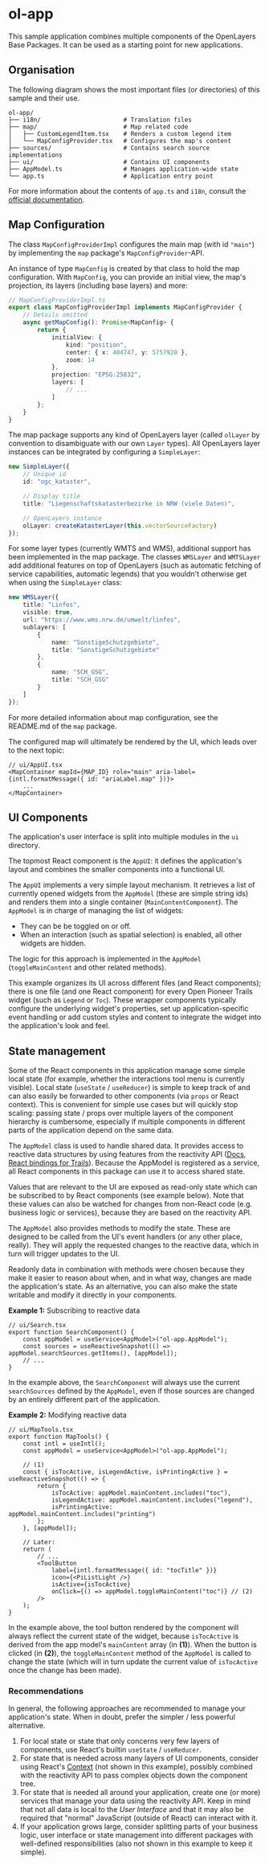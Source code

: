 # ol-app

This sample application combines multiple components of the OpenLayers Base Packages.
It can be used as a starting point for new applications.

## Organisation

The following diagram shows the most important files (or directories) of this sample and their use.

```
ol-app/
├── i18n/                       # Translation files
├── map/                        # Map related code
│   ├── CustomLegendItem.tsx    # Renders a custom legend item
│   └── MapConfigProvider.tsx   # Configures the map's content
├── sources/                    # Contains search source implementations
├── ui/                         # Contains UI components
├── AppModel.ts                 # Manages application-wide state
└── app.ts                      # Application entry point
```

For more information about the contents of `app.ts` and `i18n`, consult the [official documentation](https://github.com/open-pioneer/trails-starter/tree/main/docs).

## Map Configuration

The class `MapConfigProviderImpl` configures the main map (with id `"main"`) by implementing the `map` package's `MapConfigProvider`-API.

An instance of type `MapConfig` is created by that class to hold the map configuration.
With `MapConfig`, you can provide an initial view, the map's projection, its layers (including base layers) and more:

```ts
// MapConfigProviderImpl.ts
export class MapConfigProviderImpl implements MapConfigProvider {
    // Details omitted
    async getMapConfig(): Promise<MapConfig> {
        return {
            initialView: {
                kind: "position",
                center: { x: 404747, y: 5757920 },
                zoom: 14
            },
            projection: "EPSG:25832",
            layers: [
                // ...
            ]
        };
    }
}
```

The map package supports any kind of OpenLayers layer (called `olLayer` by convention to disambiguate with our own `Layer` types).
All OpenLayers layer instances can be integrated by configuring a `SimpleLayer`:

```ts
new SimpleLayer({
    // Unique id
    id: "ogc_kataster",

    // Display title
    title: "Liegenschaftskatasterbezirke in NRW (viele Daten)",

    // OpenLayers instance
    olLayer: createKatasterLayer(this.vectorSourceFactory)
});
```

For some layer types (currently WMTS and WMS), additional support has been implemented in the map package.
The classes `WMSLayer` and `WMTSLayer` add additional features on top of OpenLayers (such as automatic fetching of service capabilities, automatic legends) that you wouldn't otherwise get when using the `SimpleLayer` class:

```ts
new WMSLayer({
    title: "Linfos",
    visible: true,
    url: "https://www.wms.nrw.de/umwelt/linfos",
    sublayers: [
        {
            name: "SonstigeSchutzgebiete",
            title: "SonstigeSchutzgebiete"
        },
        {
            name: "SCH_GSG",
            title: "SCH_GSG"
        }
    ]
});
```

For more detailed information about map configuration, see the README.md of the `map` package.

The configured map will ultimately be rendered by the UI, which leads over to the next topic:

```tsx
// ui/AppUI.tsx
<MapContainer mapId={MAP_ID} role="main" aria-label={intl.formatMessage({ id: "ariaLabel.map" })}>
    ...
</MapContainer>
```

## UI Components

The application's user interface is split into multiple modules in the `ui` directory.

The topmost React component is the `AppUI`: it defines the application's layout and combines the smaller components into a functional UI.

The `AppUI` implements a very simple layout mechanism.
It retrieves a list of currently opened widgets from the `AppModel` (these are simple string ids) and renders them into a single container (`MainContentComponent`).
The `AppModel` is in charge of managing the list of widgets:

-   They can be be toggled on or off.
-   When an interaction (such as spatial selection) is enabled, all other widgets are hidden.

The logic for this approach is implemented in the `AppModel` (`toggleMainContent` and other related methods).

This example organizes its UI across different files (and React components); there is one file (and one React component) for every Open Pioneer Trails widget (such as `Legend` or `Toc`).
These wrapper components typically configure the underlying widget's properties, set up application-specific event handling or add custom styles and content to integrate the widget into the application's look and feel.

## State management

Some of the React components in this application manage some simple local state (for example, whether the interactions tool menu is currently visible).
Local state (`useState` / `useReducer`) is simple to keep track of and can also easily be forwarded to other components (via `props` or React context).
This is convenient for simple use cases but will quickly stop scaling: passing state / props over multiple layers of the component hierarchy is cumbersome, especially if multiple components in different parts of the application depend on the same data.

The `AppModel` class is used to handle shared data.
It provides access to reactive data structures by using features from the reactivity API ([Docs](https://github.com/conterra/reactivity/blob/main/packages/reactivity-core/README.md), [React bindings for Trails](https://github.com/open-pioneer/trails-core-packages/tree/main/src/packages/reactivity)).
Because the AppModel is registered as a service, all React components in this package can use it to access shared state.

Values that are relevant to the UI are exposed as read-only state which can be subscribed to by React components (see example below).
Note that these values can also be watched for changes from non-React code (e.g. business logic or services), because they are based on the reactivity API.

The `AppModel` also provides methods to modify the state.
These are designed to be called from the UI's event handlers (or any other place, really).
They will apply the requested changes to the reactive data, which in turn will trigger updates to the UI.

Readonly data in combination with methods were chosen because they make it easier to reason about when, and in what way, changes are made the application's state.
As an alternative, you can also make the state writable and modify it directly in your components.

**Example 1:** Subscribing to reactive data

```tsx
// ui/Search.tsx
export function SearchComponent() {
    const appModel = useService<AppModel>("ol-app.AppModel");
    const sources = useReactiveSnapshot(() => appModel.searchSources.getItems(), [appModel]);
    // ...
}
```

In the example above, the `SearchComponent` will always use the current `searchSources` defined by the `AppModel`,
even if those sources are changed by an entirely different part of the application.

**Example 2:** Modifying reactive data

```tsx
// ui/MapTools.tsx
export function MapTools() {
    const intl = useIntl();
    const appModel = useService<AppModel>("ol-app.AppModel");

    // (1)
    const { isTocActive, isLegendActive, isPrintingActive } = useReactiveSnapshot(() => {
        return {
            isTocActive: appModel.mainContent.includes("toc"),
            isLegendActive: appModel.mainContent.includes("legend"),
            isPrintingActive: appModel.mainContent.includes("printing")
        };
    }, [appModel]);

    // Later:
    return (
        // ...
        <ToolButton
            label={intl.formatMessage({ id: "tocTitle" })}
            icon={<PiListLight />}
            isActive={isTocActive}
            onClick={() => appModel.toggleMainContent("toc")} // (2)
        />
    );
}
```

In the example above, the tool button rendered by the component will always reflect the current state of the widget, because `isTocActive` is derived from the app model's `mainContent` array (in **(1)**).
When the button is clicked (in **(2)**), the `toggleMainContent` method of the `AppModel` is called to change the state (which will in turn update the current value of `isTocActive` once the change has been made).

### Recommendations

In general, the following approaches are recommended to manage your application's state.
When in doubt, prefer the simpler / less powerful alternative.

1. For local state or state that only concerns very few layers of components, use React's builtin `useState` / `useReducer`.
2. For state that is needed across many layers of UI components, consider using React's [Context](https://react.dev/learn/passing-data-deeply-with-context) (not shown in this example), possibly combined with the reactivity API to pass complex objects down the component tree.
3. For state that is needed all around your application, create one (or more) services that manage your data using the reactivity API.
   Keep in mind that not all data is local to the _User Interface_ and that it may also be required that "normal" JavaScript (outside of React) can interact with it.
4. If your application grows large, consider splitting parts of your business logic, user interface or state management into different packages with well-defined responsibilities (also not shown in this example to keep it simple).
